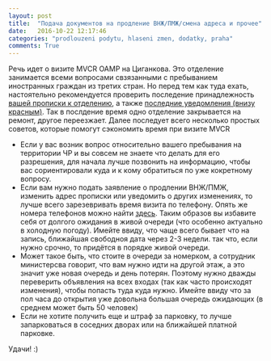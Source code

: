 ```yaml
---
layout: post
title:  "Подача документов на продление ВНЖ/ПМЖ/смена адреса и прочее"
date:   2016-10-22 12:17:46
categories: "prodlouzeni podytu, hlaseni zmen, dodatky, praha"
comments: True
---
```


Речь идет о визите MVCR OAMP на Циганкова. Это отделение занимается всеми вопросами свзязанными с пребыванием иностранных граждан из третих стран. Но перед тем как туда ехать, настоятельно рекомендуется проверить последение принадлежность <a href="https://goo.gl/1CyrLv" target="_blank">вашей прописки к отделению</a>, а также <a href="https://goo.gl/v1IRnI" target="_blank">последние уведомления (внизу красным)</a>. Так в послдение время одно отделение закрывается на ремонт, другое переезжает. Далее последует всего несколько простых советов, которые помогут сэкономить время при визите MVCR
<!--more-->

* Если у вас возник вопрос относительно вашего пребывания на территории ЧР и вы совсем не знаете что делать для его разрешения, для начала лучше позвонить на информацию, чтобы вас сориентировали куда и к кому обратиться по уже кокретному вопросу. 
* Если вам нужно подать заявление о продлении ВНЖ/ПМЖ, изменить адрес прописки или уведомить о других изменениях, то лучше всего зарезевривать время визита по телефону. Опять же номера телефонов можно найти <a href="https://goo.gl/v1IRnI" target="_blank">здесь</a>. Таким образов вы избавите себя от долгого ожидания в живой очереди (что особенно актуально в холодную погоду). Имейте ввиду, что чаще всего бывает что на запись, ближайшая свободноя дата через 2-3 недели. так что, если нужно срочно, то придётся в порядке живой очереди. 
* Может такое быть, что стоите в очереди за номерком, а сотрудник министерсва говорит, что вам нужно идти на другой этаж, а это значит уже новая очередь и день потерян. Поэтому нужно дважды переверить объявления на всех входах (так как часто происходят изменения), чтобы попасть туда куда нужно. Имейте ввиду что за пол часа до открытия уже довольна большая очередь ожидающих (в среднем может быть 50 человек)
* Если не хотите получить еще и штраф за парковку, то лучше запарковаться в соседних дворах или на ближайшей платной парковке. 

Удачи! :)
